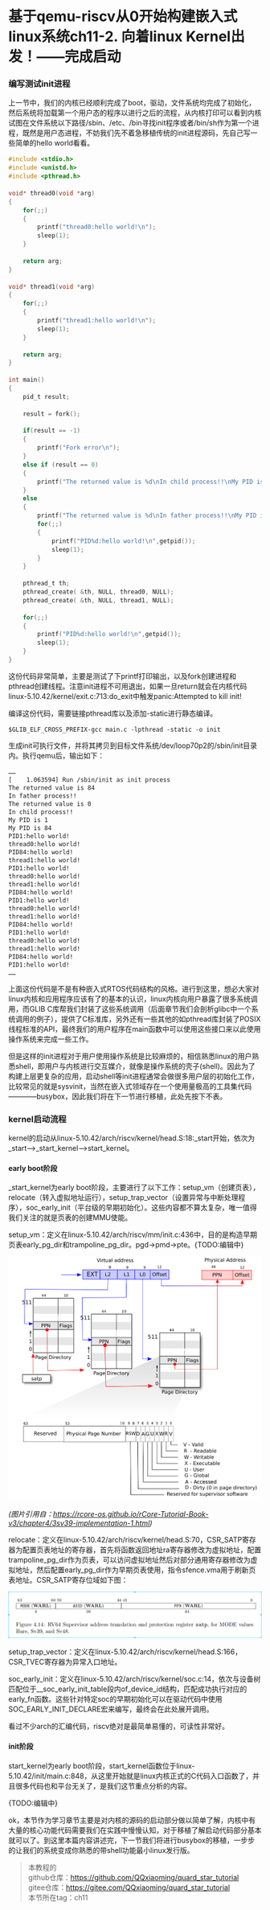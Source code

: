 # 基于qemu-riscv从0开始构建嵌入式linux系统ch11-2. 向着linux Kernel出发！——完成启动

### 编写测试init进程

上一节中，我们的内核已经顺利完成了boot，驱动，文件系统均完成了初始化，然后系统将加载第一个用户态的程序以进行之后的流程，从内核打印可以看到内核试图在文件系统以下路径/sbin、/etc、/bin寻找init程序或者/bin/sh作为第一个进程，既然是用户态进程，不妨我们先不着急移植传统的init进程源码，先自己写一些简单的hello world看看。

```c
#include <stdio.h>
#include <unistd.h>
#include <pthread.h>

void* thread0(void *arg)
{
    for(;;)
    {
        printf("thread0:hello world!\n");
        sleep(1);
    }

    return arg;
}

void* thread1(void *arg)
{  
    for(;;)
    {
        printf("thread1:hello world!\n");
        sleep(1);
    }
    
    return arg;
}

int main()
{
    pid_t result;

    result = fork();

    if(result == -1)
    {
        printf("Fork error\n");
    }
    else if (result == 0)
    {
        printf("The returned value is %d\nIn child process!!\nMy PID is %d\n",result,getpid());
    }
    else
    {
        printf("The returned value is %d\nIn father process!!\nMy PID is %d\n",result,getpid());
        for(;;)
        {
            printf("PID%d:hello world!\n",getpid());
            sleep(1);
        }
    }

    pthread_t th;  
    pthread_create( &th, NULL, thread0, NULL);  
    pthread_create( &th, NULL, thread1, NULL);  

    for(;;)
    {
        printf("PID%d:hello world!\n",getpid());
        sleep(1);
    }
}
```

这份代码非常简单，主要是测试了下printf打印输出，以及fork创建进程和pthread创建线程。注意init进程不可用退出，如果一旦return就会在内核代码linux-5.10.42/kernel/exit.c:713:do_exit中触发panic:Attempted to kill init!

编译这份代码，需要链接pthread库以及添加-static进行静态编译。

```shell
$GLIB_ELF_CROSS_PREFIX-gcc main.c -lpthread -static -o init
```

生成init可执行文件，并将其拷贝到目标文件系统/dev/loop70p2的/sbin/init目录内。执行qemu后，输出如下：

```
……
[    1.063594] Run /sbin/init as init process
The returned value is 84
In father process!!
The returned value is 0
In child process!!
My PID is 1
My PID is 84
PID1:hello world!
thread0:hello world!
PID84:hello world!
thread1:hello world!
PID1:hello world!
thread0:hello world!
thread1:hello world!
PID84:hello world!
PID1:hello world!
thread0:hello world!
thread1:hello world!
PID84:hello world!
PID1:hello world!
thread0:hello world!
thread1:hello world!
PID84:hello world!
PID1:hello world!
……
```

上面这份代码是不是有种嵌入式RTOS代码结构的风格。进行到这里，想必大家对linux内核和应用程序应该有了的基本的认识，linux内核向用户暴露了很多系统调用，而GLIB C库帮我们封装了这些系统调用（后面章节我们会剖析glibc中一个系统调用的例子），提供了C标准库，另外还有一些其他的如pthread库封装了POSIX线程标准的API，最终我们的用户程序在main函数中可以使用这些接口来以此使用操作系统来完成一些工作。

但是这样的init进程对于用户使用操作系统是比较麻烦的，相信熟悉linux的用户熟悉shell，即用户与内核进行交互媒介，就像是操作系统的壳子(shell)。因此为了构建上层更复杂的应用，启动shell等init进程通常会做很多用户层的初始化工作，比较常见的就是sysvinit，当然在嵌入式领域存在一个使用量极高的工具集代码————busybox，因此我们将在下一节进行移植，此处先按下不表。

### kernel启动流程

kernel的启动从linux-5.10.42/arch/riscv/kernel/head.S:18:_start开始，依次为_start-->_start_kernel-->start_kernel。

#### early boot阶段

_start_kernel为early boot阶段，主要进行了以下工作：setup_vm（创建页表），relocate（转入虚拟地址运行），setup_trap_vector（设置异常与中断处理程序），soc_early_init（平台级的早期初始化）。这些内容都不算太复杂，唯一值得我们关注的就是页表的创建MMU使能。

setup_vm：定义在linux-5.10.42/arch/riscv/mm/init.c:436中，目的是构造早期页表early_pg_dir和trampoline_pg_dir。pgd->pmd->pte。{TODO:编辑中}

![ch11-1](./img/ch11-1.png)

*(图片引用自：https://rcore-os.github.io/rCore-Tutorial-Book-v3/chapter4/3sv39-implementation-1.html)*

relocate：定义在linux-5.10.42/arch/riscv/kernel/head.S:70，CSR_SATP寄存器为配置页表地址的寄存器，首先将函数返回地址ra寄存器修改为虚拟地址，配置trampoline_pg_dir作为页表，可以访问虚拟地址然后对部分通用寄存器修改为虚拟地址，然后配置early_pg_dir作为早期页表使用，指令sfence.vma用于刷新页表地址。CSR_SATP寄存位域如下图：

![ch11-0](./img/ch11-0.png)

setup_trap_vector：定义在linux-5.10.42/arch/riscv/kernel/head.S:166，CSR_TVEC寄存器为异常入口地址。

soc_early_init：定义在linux-5.10.42/arch/riscv/kernel/soc.c:14，依次与设备树匹配位于__soc_early_init_table段内of_device_id结构，匹配成功执行对应的early_fn函数。这些针对特定soc的早期初始化可以在驱动代码中使用SOC_EARLY_INIT_DECLARE宏来编写，最终会在此处展开调用。

看过不少arch的汇编代码，riscv绝对是最简单易懂的，可读性非常好。

#### init阶段

start_kernel为early boot阶段，start_kernel函数位于linux-5.10.42/init/main.c:848，从这里开始就是linux内核正式的C代码入口函数了，并且很多代码也和平台无关了，是我们这节重点分析的内容。

{TODO:编辑中}

ok，本节作为学习章节主要是对内核的源码的启动部分做以简单了解，内核中有大量的核心功能代码需要我们在实践中慢慢认知，对于移植了解启动代码部分基本就可以了。到这里本篇内容讲述完，下一节我们将进行busybox的移植，一步步的让我们的系统变成你熟悉的带shell功能最小linux发行版。

> 本教程的<br>github仓库：https://github.com/QQxiaoming/quard_star_tutorial<br>gitee仓库：https://gitee.com/QQxiaoming/quard_star_tutorial<br>本节所在tag：ch11